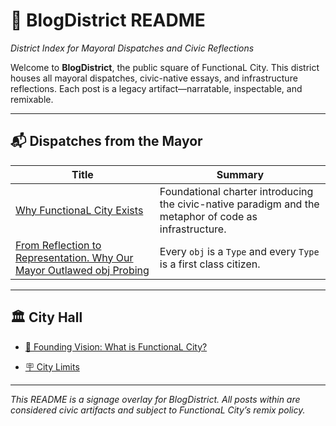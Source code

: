 # 🧾 BlogDistrict README  
*District Index for Mayoral Dispatches and Civic Reflections*

Welcome to **BlogDistrict**, the public square of FunctionaL City. This district houses all mayoral dispatches, civic-native essays, and infrastructure reflections. Each post is a legacy artifact—narratable, inspectable, and remixable.

---

## 📬 Dispatches from the Mayor

| Title | Summary |
|-------|---------|
| [Why FunctionaL City Exists](Posts/250925_MessageFromTheMayor.md) | Foundational charter introducing the civic-native paradigm and the metaphor of code as infrastructure. |
| [From Reflection to Representation. Why Our Mayor Outlawed obj Probing](Posts/251010_FromReflectiontoRepresentation.md) | Every `obj` is a `Type` and every `Type` is a first class citizen. |

---


## 🏛️ City Hall

- [📜 Founding Vision: What is FunctionaL City?](CityHall/250919_FoundingVision.md)

- [🪧 City Limits](../README.md)

---
*This README is a signage overlay for BlogDistrict. All posts within are considered civic artifacts and subject to FunctionaL City’s remix policy.*

